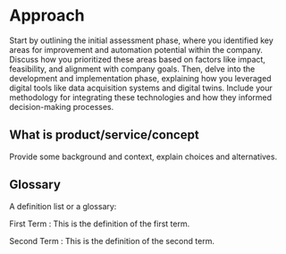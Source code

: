 # Approach

Start by outlining the initial assessment phase, where you identified key areas for improvement and automation potential within the company.
Discuss how you prioritized these areas based on factors like impact, feasibility, and alignment with company goals. Then, delve into the development 
and implementation phase, explaining how you leveraged digital tools like data acquisition systems and digital twins. Include your methodology for integrating these 
technologies and how they informed decision-making processes.
## What is product/service/concept

Provide some background and context, explain choices and alternatives.

## Glossary

A definition list or a glossary:

First Term
: This is the definition of the first term.

Second Term
: This is the definition of the second term.

 

